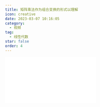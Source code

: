 ```yaml
---
title: 矩阵乘法作为组合变换的形式以理解
icon: creative
date: 2023-03-07 10:16:05
category:
  - 视频
tag:
  - 线性代数
star: false
order: 4
---
```



<div class="video-container">
  <iframe src="//player.bilibili.com/player.html?aid=483115509&bvid=BV1bT411e7Cv&cid=1054658816&page=4" scrolling="no" border="0" frameborder="no" framespacing="0" allowfullscreen="true"> </iframe>
</div>
